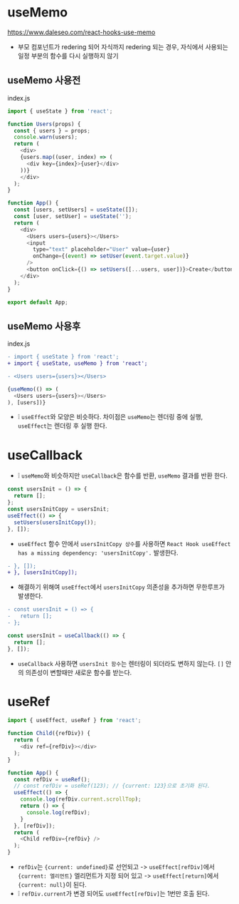 # useMemo
https://www.daleseo.com/react-hooks-use-memo

* 부모 컴포넌트가 redering 되어 자식까지 redering 되는 경우, 자식에서 사용되는 일정 부분의 함수를 다시 실행하지 않기

## useMemo 사용전
index.js
```js
import { useState } from 'react';

function Users(props) {
  const { users } = props;
  console.warn(users);
  return (
    <div>
    {users.map((user, index) => (
      <div key={index}>{user}</div>
    ))}
    </div>
  );
}

function App() {
  const [users, setUsers] = useState([]);
  const [user, setUser] = useState('');
  return (
    <div>
      <Users users={users}></Users>
      <input
        type="text" placeholder="User" value={user}
        onChange={(event) => setUser(event.target.value)}
      />
      <button onClick={() => setUsers([...users, user])}>Create</button>
    </div>
  );
}

export default App;
```

## useMemo 사용후
index.js
```diff
- import { useState } from 'react';
+ import { useState, useMemo } from 'react';

- <Users users={users}></Users>
```
```js
{useMemo(() => (
  <Users users={users}></Users>
), [users])}
```
* ❕ `useEffect`와 모양은 비슷하다. 차이점은 `useMemo`는 렌더링 중에 실행, `useEffect`는 렌더링 후 실행 한다.

# useCallback
* ❕ `useMemo`와 비슷하지만 `useCallback`은 함수를 반환, `useMemo` 결과를 반환 한다.

```js
const usersInit = () => {
  return [];
};
const usersInitCopy = usersInit;
useEffect(() => {
  setUsers(usersInitCopy());
}, []);
```
* `useEffect` 함수 안에서 `usersInitCopy 상수`를 사용하면 `React Hook useEffect has a missing dependency: 'usersInitCopy'.` 발생한다.

```diff
- }, []);
+ }, [usersInitCopy]);
```
* 해결하기 위해여 `useEffect`에서 `usersInitCopy` 의존성을 추가하면 무한루프가 발생한다.

```diff
- const usersInit = () => {
-   return [];
- };
```
```js
const usersInit = useCallback(() => {
  return [];
}, []);
```
* `useCallback` 사용하면 `usersInit 함수`는 렌터링이 되더라도 변하지 않는다. `[]` 안의 의존성이 변할때만 새로운 함수를 받는다.

# useRef
```js
import { useEffect, useRef } from 'react';

function Child({refDiv}) {
  return (
    <div ref={refDiv}></div>
  );
}

function App() {
  const refDiv = useRef();
  // const refDiv = useRef(123); // {current: 123}으로 초기화 된다.
  useEffect(() => {
    console.log(refDiv.current.scrollTop);
    return () => {
      console.log(refDiv);
    }
  }, [refDiv]);
  return (
    <Child refDiv={refDiv} />
  );
}
```
* `refDiv`는 `{current: undefined}`로 선언되고 -> `useEffect[refDiv]`에서 `{current: 엘리먼트}` 엘리먼트가 지정 되어 있고 -> `useEffect[return]`에서 `{current: null}`이 된다.
* ❕ `refDiv.current`가 변경 되어도 `useEffect[refDiv]`는 1번만 호출 된다.
